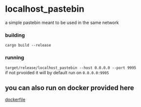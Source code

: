 # localhost_pastebin
a simple pastebin meant to be used in the same network 

### building
`cargo build --release`
### running
`target/release/localhost_pastebin --host 0.0.0.0 --port 9995` <br>
if not prvoided it will by default run on `0.0.0.0:9995`

## you can also run on docker provided here
[dockerfile](https://hub.docker.com/repository/docker/heabeoun/local_pastebin/general)
